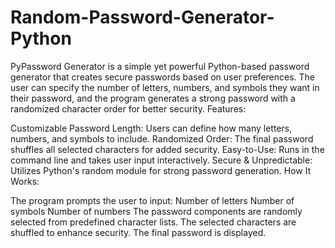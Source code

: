 # Random-Password-Generator-Python
PyPassword Generator is a simple yet powerful Python-based password generator that creates secure passwords based on user preferences. The user can specify the number of letters, numbers, and symbols they want in their password, and the program generates a strong password with a randomized character order for better security.
Features:

Customizable Password Length: Users can define how many letters, numbers, and symbols to include.
Randomized Order: The final password shuffles all selected characters for added security.
Easy-to-Use: Runs in the command line and takes user input interactively.
Secure & Unpredictable: Utilizes Python's random module for strong password generation.
How It Works:

The program prompts the user to input:
Number of letters
Number of symbols
Number of numbers
The password components are randomly selected from predefined character lists.
The selected characters are shuffled to enhance security.
The final password is displayed.
